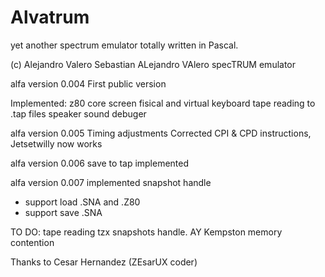 # Alvatrum
yet another spectrum emulator totally written in Pascal.

(c) Alejandro Valero Sebastian
ALejandro VAlero specTRUM emulator

alfa version 0.004
First public version

Implemented:
z80 core
screen
fisical and virtual keyboard
tape reading to .tap files
speaker sound
debuger

alfa version 0.005
Timing adjustments
Corrected CPI & CPD instructions, Jetsetwilly now works

alfa version 0.006
save to tap implemented

alfa version 0.007
implemented snapshot handle
 - support load .SNA and .Z80
 - support save .SNA

TO DO:
tape reading tzx
snapshots handle.
AY
Kempston
memory contention

Thanks to Cesar Hernandez (ZEsarUX coder)
